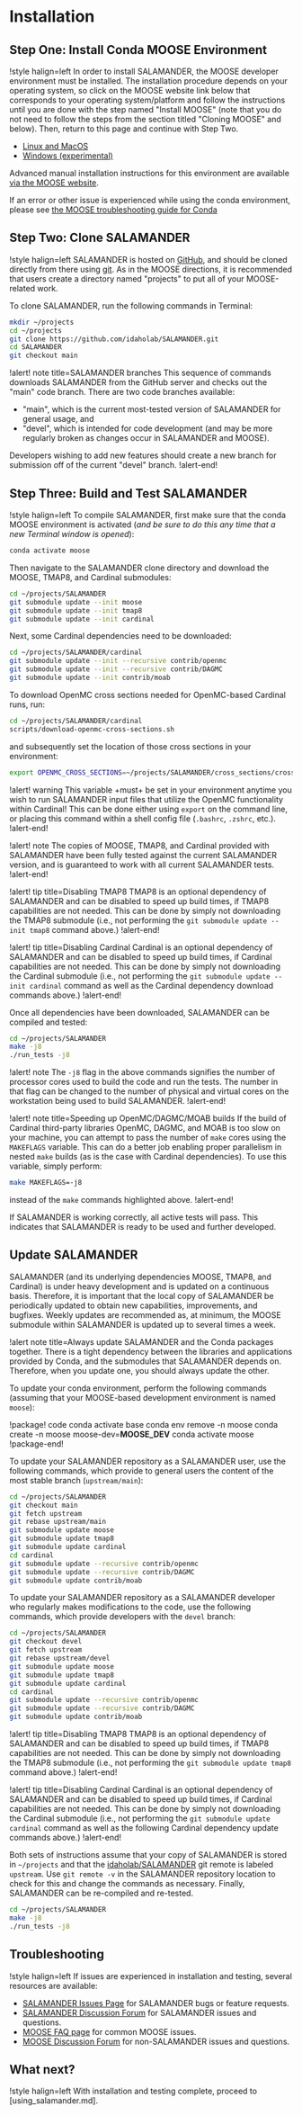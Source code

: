 # Installation

## Step One: Install Conda MOOSE Environment

!style halign=left
In order to install SALAMANDER, the MOOSE developer environment must be installed. The
installation procedure depends on your operating system, so click on the MOOSE
website link below that corresponds to your operating system/platform and follow
the instructions until you are done with the step named "Install MOOSE" (note that
you do not need to follow the steps from the section titled "Cloning MOOSE" and below). Then,
return to this page and continue with Step Two.

- [Linux and MacOS](https://mooseframework.inl.gov/getting_started/installation/conda.html)
- [Windows (experimental)](https://mooseframework.inl.gov/getting_started/installation/windows.html)

Advanced manual installation instructions for this environment are available
[via the MOOSE website](https://mooseframework.inl.gov/getting_started/installation/index.html).

If an error or other issue is experienced while using the conda environment,
please see [the MOOSE troubleshooting guide for Conda](https://mooseframework.inl.gov/help/troubleshooting.html#condaissues)

## Step Two: Clone SALAMANDER

!style halign=left
SALAMANDER is hosted on [GitHub](https://github.com/idaholab/SALAMANDER), and should be
cloned directly from there using [git](https://git-scm.com/). As in the MOOSE
directions, it is recommended that users create a directory named "projects" to
put all of your MOOSE-related work.

To clone SALAMANDER, run the following commands in Terminal:

```bash
mkdir ~/projects
cd ~/projects
git clone https://github.com/idaholab/SALAMANDER.git
cd SALAMANDER
git checkout main
```

!alert! note title=SALAMANDER branches
This sequence of commands downloads SALAMANDER from the GitHub server and checks
out the "main" code branch. There are two code branches available:

- "main", which is the current most-tested version of SALAMANDER for general usage, and
- "devel", which is intended for code development (and may be more regularly broken
  as changes occur in SALAMANDER and MOOSE).

Developers wishing to add new features should create a new branch for submission
off of the current "devel" branch.
!alert-end!

## Step Three: Build and Test SALAMANDER

!style halign=left
To compile SALAMANDER, first make sure that the conda MOOSE environment is activated
(*and be sure to do this any time that a new Terminal window is opened*):

```bash
conda activate moose
```

Then navigate to the SALAMANDER clone directory and download the MOOSE, TMAP8, and Cardinal submodules:

```bash
cd ~/projects/SALAMANDER
git submodule update --init moose
git submodule update --init tmap8
git submodule update --init cardinal
```

Next, some Cardinal dependencies need to be downloaded:

```bash
cd ~/projects/SALAMANDER/cardinal
git submodule update --init --recursive contrib/openmc
git submodule update --init --recursive contrib/DAGMC
git submodule update --init contrib/moab
```

To download OpenMC cross sections needed for OpenMC-based Cardinal runs, run:

```bash
cd ~/projects/SALAMANDER/cardinal
scripts/download-openmc-cross-sections.sh
```

and subsequently set the location of those cross sections in your environment:

```bash
export OPENMC_CROSS_SECTIONS=~/projects/SALAMANDER/cross_sections/cross_sections.xml
```

!alert! warning
This variable +must+ be set in your environment anytime you wish to run SALAMANDER input files that
utilize the OpenMC functionality within Cardinal! This can be done either using `export` on the
command line, or placing this command within a shell config file (`.bashrc`, `.zshrc`, etc.).
!alert-end!

!alert! note
The copies of MOOSE, TMAP8, and Cardinal provided with SALAMANDER have been fully tested against the current
SALAMANDER version, and is guaranteed to work with all current SALAMANDER tests.
!alert-end!

!alert! tip title=Disabling TMAP8
TMAP8 is an optional dependency of SALAMANDER and can be disabled to speed up build times, if TMAP8
capabilities are not needed. This can be done by simply not downloading the TMAP8 submodule
(i.e., not performing the `git submodule update --init tmap8` command above.)
!alert-end!

!alert! tip title=Disabling Cardinal
Cardinal is an optional dependency of SALAMANDER and can be disabled to speed up build times, if Cardinal
capabilities are not needed. This can be done by simply not downloading the Cardinal submodule
(i.e., not performing the `git submodule update --init cardinal` command as well as the Cardinal
dependency download commands above.)
!alert-end!

Once all dependencies have been downloaded, SALAMANDER can be compiled and tested:

```bash
cd ~/projects/SALAMANDER
make -j8
./run_tests -j8
```

!alert! note
The `-j8` flag in the above commands signifies the number of processor cores used to
build the code and run the tests. The number in that flag can be changed to the
number of physical and virtual cores on the workstation being used to build SALAMANDER.
!alert-end!

!alert! note title=Speeding up OpenMC/DAGMC/MOAB builds
If the build of Cardinal third-party libraries OpenMC, DAGMC, and MOAB is too slow on your machine,
you can attempt to pass the number of `make` cores using the `MAKEFLAGS` variable. This can do a
better job enabling proper parallelism in nested `make` builds (as is the case with Cardinal
dependencies). To use this variable, simply perform:

```bash
make MAKEFLAGS=-j8
```

instead of the `make` commands highlighted above.
!alert-end!

If SALAMANDER is working correctly, all active tests will pass. This indicates that
SALAMANDER is ready to be used and further developed.

## Update SALAMANDER

SALAMANDER (and its underlying dependencies MOOSE, TMAP8, and Cardinal) is under heavy development and is
updated on a continuous basis. Therefore, it is important that the local copy of SALAMANDER be periodically
updated to obtain new capabilities, improvements, and bugfixes. Weekly updates are recommended as,
at minimum, the MOOSE submodule within SALAMANDER is updated up to several times a week.

!alert note title=Always update SALAMANDER and the Conda packages together.
There is a tight dependency between the libraries and applications provided by Conda, and the submodules that SALAMANDER depends on. Therefore, when you update one, you should always update the other.

To update your conda environment, perform the following commands (assuming that your MOOSE-based development environment is named `moose`):

!package! code
conda activate base
conda env remove -n moose
conda create -n moose moose-dev=__MOOSE_DEV__
conda activate moose
!package-end!

To update your SALAMANDER repository as a SALAMANDER user, use the following commands, which provide to general users the content of the most stable branch (`upstream/main`):

```bash
cd ~/projects/SALAMANDER
git checkout main
git fetch upstream
git rebase upstream/main
git submodule update moose
git submodule update tmap8
git submodule update cardinal
cd cardinal
git submodule update --recursive contrib/openmc
git submodule update --recursive contrib/DAGMC
git submodule update contrib/moab
```

To update your SALAMANDER repository as a SALAMANDER developer who regularly makes modifications to the code, use the following commands,
which provide developers with the `devel` branch:

```bash
cd ~/projects/SALAMANDER
git checkout devel
git fetch upstream
git rebase upstream/devel
git submodule update moose
git submodule update tmap8
git submodule update cardinal
cd cardinal
git submodule update --recursive contrib/openmc
git submodule update --recursive contrib/DAGMC
git submodule update contrib/moab
```

!alert! tip title=Disabling TMAP8
TMAP8 is an optional dependency of SALAMANDER and can be disabled to speed up build times, if TMAP8
capabilities are not needed. This can be done by simply not downloading the TMAP8 submodule
(i.e., not performing the `git submodule update tmap8` command above.)
!alert-end!

!alert! tip title=Disabling Cardinal
Cardinal is an optional dependency of SALAMANDER and can be disabled to speed up build times, if Cardinal
capabilities are not needed. This can be done by simply not downloading the Cardinal submodule
(i.e., not performing the `git submodule update cardinal` command as well as the following Cardinal
dependency update commands above.)
!alert-end!

Both sets of instructions assume that your copy of SALAMANDER is stored in `~/projects` and that the [idaholab/SALAMANDER](https://github.com/idaholab/SALAMANDER)
git remote is labeled `upstream`. Use `git remote -v` in the SALAMANDER repository location to check for
this and change the commands as necessary. Finally, SALAMANDER can be re-compiled and re-tested.

```bash
cd ~/projects/SALAMANDER
make -j8
./run_tests -j8
```

## Troubleshooting

!style halign=left
If issues are experienced in installation and testing, several resources
are available:

- [SALAMANDER Issues Page](https://github.com/idaholab/SALAMANDER/issues) for SALAMANDER bugs or feature requests.
- [SALAMANDER Discussion Forum](https://github.com/idaholab/SALAMANDER/discussions) for SALAMANDER issues and questions.
- [MOOSE FAQ page](https://mooseframework.inl.gov/help/faq/index.html) for common MOOSE issues.
- [MOOSE Discussion Forum](https://github.com/idaholab/moose/discussions) for non-SALAMANDER issues and questions.

## What next?

!style halign=left
With installation and testing complete, proceed to [using_salamander.md].

